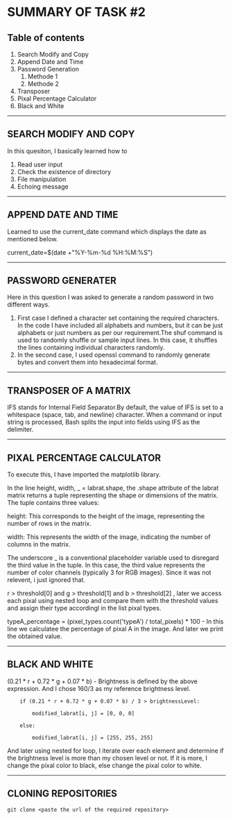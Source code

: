 # SUMMARY OF TASK #2 
## **Table of contents**
1. Search Modify and Copy
2. Append Date and Time
3. Password Generation
    1. Methode 1
    2. Methode 2
4. Transposer
5. Pixal Percentage Calculator
6. Black and White
<hr>

## SEARCH MODIFY AND COPY

In this quesiton, I basically learned how to 
1. Read user input 
2. Check the existence of directory
3. File manipulation
4. Echoing message
<hr>

## APPEND DATE AND TIME

Learned to use the current_date command which displays the date as mentioned below.

current_date=$(date +"%Y-%m-%d %H:%M:%S")
<hr>

## PASSWORD GENERATER

Here in this question I was asked to generate a random password in two different ways.
1. First case I defined a character set containing the required characters. In the code I have included all alphabets and numbers, but it can be just alphabets or just numbers as per our requirement.The shuf command is used to randomly shuffle or sample input lines. In this case, it shuffles the lines containing individual characters randomly.
2. In the second case, I used openssl command to randomly generate bytes and convert them into hexadecimal format.
<hr>

## TRANSPOSER OF A MATRIX

IFS stands for Internal Field Separator.By default, the value of IFS is set to a whitespace (space, tab, and newline) character. When a command or input string is processed, Bash splits the input into fields using IFS as the delimiter.
<hr>

## PIXAL PERCENTAGE CALCULATOR

To execute this, I have imported the matplotlib library.

In the line height, width, _ = labrat.shape, the .shape attribute of the labrat matrix returns a tuple representing the shape or dimensions of the matrix. The tuple contains three values:

height: This corresponds to the height of the image, representing the number of rows in the matrix.

width: This represents the width of the image, indicating the number of columns in the matrix.

The underscore _ is a conventional placeholder variable used to disregard the third value in the tuple. In this case, the third value represents the number of color channels (typically 3 for RGB images). Since it was not relevent, i just ignored that.

r > threshold[0] and g > threshold[1] and b > threshold[2] , later we access each pixal using nested loop and compare them with the threshold values and assign their type accordingl in the list pixal types.

typeA_percentage = (pixel_types.count('typeA') / total_pixels) * 100  - In this line we calculatee the percentage of pixal A in the image. And later we print the obtained value.
<hr>

## BLACK AND WHITE

(0.21 * r + 0.72 * g + 0.07 * b) - Brightness is defined by the above expression. And I chose 160/3 as my reference brightness level.

        if (0.21 * r + 0.72 * g + 0.07 * b) / 3 > brightnessLevel:
        
            modified_labrat[i, j] = [0, 0, 0]
            
        else:
        
            modified_labrat[i, j] = [255, 255, 255]
            
And later using nested for loop, I iterate over each element and determine if the brightness level is more than my chosen level or not. If it is more, I change the pixal color to black, else change the pixal color to white.  
<hr>

## CLONING REPOSITORIES

    git clone <paste the url of the required repository>
